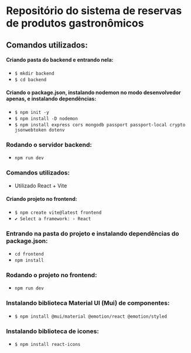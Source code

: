 # Repositório do sistema de reservas de produtos gastronômicos

## Comandos utilizados:

#### Criando pasta do backend e entrando nela:

- `$ mkdir backend`
- `$ cd backend`

#### Criando o package.json, instalando nodemon no modo desenvolvedor apenas, e instalando dependências:

- `$ npm init -y`
- `$ npm install -D nodemon`
- `$ npm install express cors mongodb passport passport-local crypto jsonwebtoken dotenv`

### Rodando o servidor backend:

- `npm run dev`

### Comandos utilizados:

- Utilizado React + Vite

#### Criando projeto no frontend:

- `$ npm create vite@latest frontend`
- `✔ Select a framework: › React`

### Entrando na pasta do projeto e instalando dependências do package.json:

- `cd frontend`
- `npm install`

### Rodando o projeto no frontend:

- `npm run dev`

### Instalando biblioteca Material UI (Mui) de componentes:

- `$ npm install @mui/material @emotion/react @emotion/styled`

### Instalando biblioteca de icones:

- `$ npm install react-icons`
